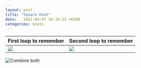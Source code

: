 ```yaml
---
layout: post
title: "Square Knot"
date:   2022-04-07 16:16:23 +0200
categories: knots
---
```




| First loop to remember | Second loop to remember |
|:--|:--|
| ![](/blog/assets/images/square_knot_1.jpg) | ![](/blog/assets/images/square_knot_2.jpg) |



![Combine both](/blog/assets/images/square_knot_complete.jpg)
